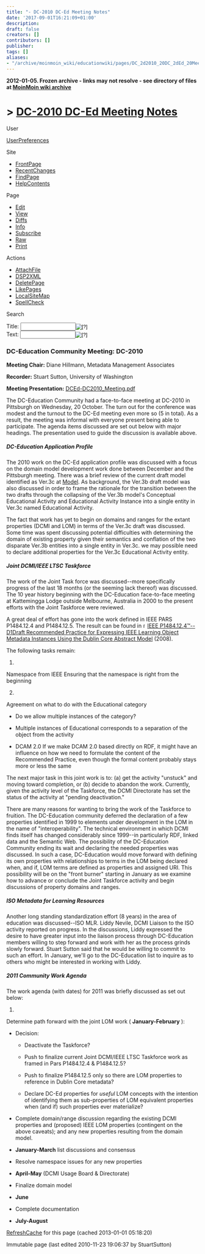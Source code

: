 ```yaml
---
title: "- DC-2010 DC-Ed Meeting Notes"
date: '2017-09-01T16:21:09+01:00'
description: 
draft: false
creators: []
contributors: []
publisher: 
tags: []
aliases:
- "/archive/moinmoin_wiki/educationwiki/pages/DC_2d2010_20DC_2dEd_20Meeting_20Notes.html"
---
```


**2012-01-05. Frozen archive - links may not resolve - see directory of files at [MoinMoin wiki archive](/moinmoin-wiki-archive/)**

# > [DC-2010 DC-Ed Meeting Notes](http://dublincore.org/educationwiki/DC_2d2010_20DC_2dEd_20Meeting_20Notes?action=fullsearch&value=DC-2010+DC-Ed+Meeting+Notes&literal=1&case=1&context=40 "Click here to do a full-text search for this title")

User

 [UserPreferences](http://dublincore.org/educationwiki/UserPreferences)
  

Site

- [FrontPage](http://dublincore.org/educationwiki/FrontPage)
- [RecentChanges](http://dublincore.org/educationwiki/RecentChanges)
- [FindPage](http://dublincore.org/educationwiki/FindPage)
- [HelpContents](http://dublincore.org/educationwiki/HelpContents)

Page

- [Edit](http://dublincore.org/educationwiki/DC_2d2010_20DC_2dEd_20Meeting_20Notes?action=edit "Edit")
- [View](http://dublincore.org/educationwiki/DC_2d2010_20DC_2dEd_20Meeting_20Notes "View")
- [Diffs](http://dublincore.org/educationwiki/DC_2d2010_20DC_2dEd_20Meeting_20Notes?action=diff "Diffs")
- [Info](http://dublincore.org/educationwiki/DC_2d2010_20DC_2dEd_20Meeting_20Notes?action=info "Info")
- [Subscribe](http://dublincore.org/educationwiki/DC_2d2010_20DC_2dEd_20Meeting_20Notes?action=subscribe "Subscribe")
- [Raw](http://dublincore.org/educationwiki/DC_2d2010_20DC_2dEd_20Meeting_20Notes?action=raw "Raw")
- [Print](http://dublincore.org/educationwiki/DC_2d2010_20DC_2dEd_20Meeting_20Notes?action=print "Print")

Actions

- [AttachFile](http://dublincore.org/educationwiki/DC_2d2010_20DC_2dEd_20Meeting_20Notes?action=AttachFile)
- [DSP2XML](http://dublincore.org/educationwiki/DC_2d2010_20DC_2dEd_20Meeting_20Notes?action=DSP2XML)
- [DeletePage](http://dublincore.org/educationwiki/DC_2d2010_20DC_2dEd_20Meeting_20Notes?action=DeletePage)
- [LikePages](http://dublincore.org/educationwiki/DC_2d2010_20DC_2dEd_20Meeting_20Notes?action=LikePages)
- [LocalSiteMap](http://dublincore.org/educationwiki/DC_2d2010_20DC_2dEd_20Meeting_20Notes?action=LocalSiteMap)
- [SpellCheck](http://dublincore.org/educationwiki/DC_2d2010_20DC_2dEd_20Meeting_20Notes?action=SpellCheck)

Search

<form method="POST" action="/educationwiki/DC_2d2010_20DC_2dEd_20Meeting_20Notes">
<p>
<input name="action" value="inlinesearch" type="hidden">
<input name="context" value="40" type="hidden">
Title: <input name="text_title" size="15" maxlength="50" type="text"><input src="DC_2d2010_20DC_2dEd_20Meeting_20Notes_files/moin-search.png" name="button_title" alt="[?]" type="image"><br>Text: <input name="text_full" size="15" maxlength="50" type="text"><input src="DC_2d2010_20DC_2dEd_20Meeting_20Notes_files/moin-search.png" name="button_full" alt="[?]" type="image">
</p>
</form>

### DC-Education Community Meeting: DC-2010

**Meeting Chair:** Diane Hillmann, Metadata Management Associates

**Recorder:** Stuart Sutton, University of Washington

**Meeting Presentation:** [DCEd-DC2010\_Meeting.pdf](http://dublincore.org/educationwiki/DC_2d2010_20DC_2dEd_20Meeting_20Notes?action=AttachFile&do=get&target=DCEd-DC2010_Meeting.pdf)

The DC-Education Community had a face-to-face meeting at DC-2010 in Pittsburgh on Wednesday, 20 October. The turn out for the conference was modest and the turnout to the DC-Ed meeting even more so (5 in total). As a result, the meeting was informal with everyone present being able to participate. The agenda items discussed are set out below with major headings. The presentation used to guide the discussion is available above.

##### DC-Education Application Profile

The 2010 work on the DC-Ed application profile was discussed with a focus on the domain model development work done between December and the Pittsburgh meeting. There was a brief review of the current draft model identified as Ver.3c at [Model](http://dublincore.org/educationwiki/Model). As background, the Ver.3b draft model was also discussed in order to frame the rationale for the transition between the two drafts through the collapsing of the Ver.3b model's Conceptual Educational Activity and Educational Activity Instance into a single entity in Ver.3c named Educational Activity.

The fact that work has yet to begin on domains and ranges for the extant properties (DCMI and LOM) in terms of the Ver.3c draft was discussed. Some time was spent discussing potential difficulties with determining the domain of existing property given their semantics and conflation of the two disparate Ver.3b entities into a single entity in Ver.3c. we may possible need to declare additional properties for the Ver.3c Educational Activity entity.

##### Joint DCMI/IEEE LTSC Taskforce

The work of the Joint Task force was discussed--more specifically progress of the last 18 months (or the seeming lack thereof) was discussed. The 10 year history beginning with the DC-Education face-to-face meeting at Kattemingga Lodge outside Melbourne, Australia in 2000 to the present efforts with the Joint Taskforce were reviewed.

A great deal of effort has gone into the work defined in IEEE PARS P1484.12.4 and P1484.12.5. The result can be found in [<img src="DC_2d2010_20DC_2dEd_20Meeting_20Notes_files/moin-www.png" alt="[WWW]" height="11" width="11">IEEE P1484.12.4™--D1Draft Recommended Practice for Expressing IEEE Learning Object Metadata Instances Using the Dublin Core Abstract Model](http://dublincore.org/educationwiki/DCMIIEEELTSCTaskforce?action=AttachFile&do=get&target=LOM-DCAM-newdraft.pd) (2008).

The following tasks remain:

1. 

Namespace from IEEE Ensuring that the namespace is right from the beginning

2. 

Agreement on what to do with the Educational category

- Do we allow multiple instances of the category?

- Multiple instances of Educational corresponds to a separation of the object from the activity

- DCAM 2.0 If we make DCAM 2.0 based directly on RDF, it might have an influence on how we need to formulate the content of the Recommended Practice, even though the formal content probably stays more or less the same

The next major task in this joint work is to: (a) get the activity "unstuck" and moving toward completion, or (b) decide to abandon the work. Currently, given the activity level of the Taskforce, the DCMI Directorate has set the status of the activity at "pending deactivation."

There are many reasons for wanting to bring the work of the Taskforce to fruition. The DC-Education community deferred the declaration of a few properties identified in 1999 to elements under development in the LOM in the name of "interoperability". The technical environment in which DCMI finds itself has changed considerably since 1999--in particularly RDF, linked data and the Semantic Web. The possibility of the DC-Education Community ending its wait and declaring the needed properties was discussed. In such a case, DC-Education would move forward with defining its own properties with relationships to terms in the LOM being declared when, and if, LOM terms are defined as properties and assigned URI. This possibility will be on the "front burner" starting in January as we examine how to advance or conclude the Joint Taskforce activity and begin discussions of property domains and ranges.

##### ISO Metadata for Learning Resources

Another long standing standardization effort (8 years) in the area of education was discussed--ISO MLR. Liddy Nevile, DCMI Liaison to the ISO activity reported on progress. In the discussions, Liddy expressed the desire to have greater input into the liaison process through DC-Education members willing to step forward and work with her as the process grinds slowly forward. Stuart Sutton said that he would be willing to commit to such an effort. In January, we'll go to the DC-Education list to inquire as to others who might be interested in working with Liddy.

##### 2011 Community Work Agenda

The work agenda (with dates) for 2011 was briefly discussed as set out below:

1. 

Determine path forward with the joint LOM work ( **January-February** ):

- Decision:

  - Deactivate the Taskforce?

  - Push to finalize current Joint DCMI/IEEE LTSC Taskforce work as framed in Pars P1484.12.4 & P1484.12.5?

  - Push to finalize P1484.12.5 only so there are LOM properties to reference in Dublin Core metadata?

  - Declare DC-Ed properties for _useful_ LOM concepts with the intention of identifying them as sub-properties of LOM equivalent properties when (and if) such properties ever materialize?

- Complete domain/range discussion regarding the existing DCMI properties and (proposed) IEEE LOM properties (contingent on the above caveats); and any new properties resulting from the domain model.

- **January-March** list discussions and consensus

- Resolve namespace issues for any new properties

- **April-May** (DCMI Usage Board & Directorate)

- Finalize domain model

- **June**

- Complete documentation

- **July-August**

 [RefreshCache](http://dublincore.org/educationwiki/DC_2d2010_20DC_2dEd_20Meeting_20Notes?action=refresh&arena=Page.py&key=DC_2d2010_20DC_2dEd_20Meeting_20Notes.text_html) for this page (cached 2013-01-01 05:18:20)  

Immutable page (last edited 2010-11-23 19:06:37 by StuartSutton)

